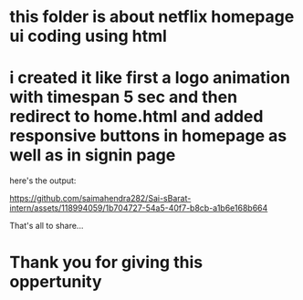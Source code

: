 # this folder is about netflix homepage ui coding using html
# i created it like first a logo animation with timespan 5 sec and then redirect to home.html and added responsive buttons in homepage as well as in signin page 
here's the output:

https://github.com/saimahendra282/Sai-sBarat-intern/assets/118994059/1b704727-54a5-40f7-b8cb-a1b6e168b664

That's all to share...
# Thank you for giving this oppertunity
